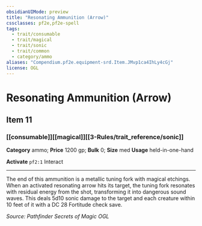 ```yaml
---
obsidianUIMode: preview
title: "Resonating Ammunition (Arrow)"
cssclasses: pf2e,pf2e-spell
tags:
  - trait/consumable
  - trait/magical
  - trait/sonic
  - trait/common
  - category/ammo
aliases: "Compendium.pf2e.equipment-srd.Item.JMvp1ca4IhLy4cGj"
license: OGL
---
```

# Resonating Ammunition (Arrow)
## Item 11
### [[consumable]][[magical]][[3-Rules/trait_reference/sonic]]

**Category** ammo; 
**Price** 1200 gp; 
**Bulk** 0; **Size** med
**Usage** held-in-one-hand

**Activate** `pf2:1` Interact

* * *

The end of this ammunition is a metallic tuning fork with magical etchings. When an activated resonating arrow hits its target, the tuning fork resonates with residual energy from the shot, transforming it into dangerous sound waves. This deals 5d10 sonic damage to the target and each creature within 10 feet of it with a DC 28 Fortitude check save.

*Source: Pathfinder Secrets of Magic*
*OGL*